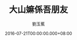 ---
issue: 182
title: 大山嫲係吾朋友
author: 劉玉蕉
language: 大埔
date: 2016-07-21T00:00:00.000+08:00
topic: 抒懷
difficulty: 2
wikidata: Q98096033
wikidata_link: https://www.wikidata.org/wiki/Q98096033
---